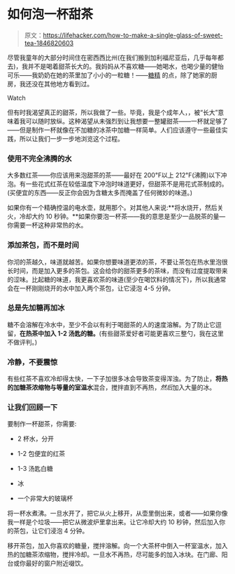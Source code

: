 # 如何泡一杯甜茶

> 原文：<https://lifehacker.com/how-to-make-a-single-glass-of-sweet-tea-1846820603>

尽管我童年的大部分时间住在密西西比州(在我们搬到加利福尼亚后，几乎每年都去)，我并不是喝着甜茶长大的。我妈妈从不喜欢糖——她喝水，也喝少量的健怡可乐——我奶奶在她的茶里加了小小的一粒糖！——[糖精](https://amzn.to/2RrqcYB) 的点，除了她家的厨房，我还没在其他地方看到过。

Watch

但有时我渴望真正的甜茶，所以我做了一些。毕竟，我是个成年人，，被“长大”意味着我可以随时放纵。这种渴望从未强烈到让我想要一整罐甜茶——一杯就足够了——但是制作一杯就像在不加糖的冰茶中加糖一样简单。人们应该遵守一些最佳实践，所以让我们一步一步地浏览这个过程。

### 使用不完全沸腾的水

大多数红茶——你应该用来泡甜茶的茶——最好在 200℉以上 212℉(沸腾)以下冲泡。有一些花式红茶在较低温度下冲泡时味道更好，但甜茶不是用花式茶制成的。(买便宜的东西——反正你会因为含糖太多而掩盖了任何微妙的味道。)

如果你有一个精确控温的电水壶，就用那个。对其他人来说:**将水烧开，然后关火，冷却大约 10 秒钟。**如果你要泡一杯茶——我的意思是至少一品脱茶的量— 你需要一杯这种非常热的水。

### 添加茶包，而不是时间

你沏的茶越久，味道就越苦。如果你想要味道更浓的茶，不要让茶包在热水里泡很长时间，而是加入更多的茶包。这会给你的甜茶更多的茶味，而没有过度提取带来的涩味。比起糖的味道，我更喜欢茶的味道(至少在喝饮料的情况下)，所以我通常会在一杯刚刚烧开的水中加入两个茶包，让它浸泡 4-5 分钟。

### 总是先加糖再加冰

糖不会溶解在冷水中，至少不会以有利于喝甜茶的人的速度溶解。为了防止它逗留，**在热茶中加入 1-2 汤匙的糖。**(有些甜茶爱好者可能更喜欢三整勺，我在这里不做评判。)

### 冷静，不要震惊

有些红茶不喜欢冷却得太快，一下子加很多冰会导致茶变得浑浊。为了防止，**将热的加糖茶浓缩物与等量的室温水**混合，搅拌直到不再热，*然后*加入大量的冰。

### 让我们回顾一下

要制作一杯甜茶，你需要:

*   2 杯水，分开

*   1-2 包便宜的红茶
*   1-3 汤匙白糖
*   冰
*   一个非常大的玻璃杯

将一杯水煮沸。一旦水开了，把它从火上移开，从壶里倒出来，或者——如果你像我一样是个垃圾——把它从微波炉里拿出来。让它冷却大约 10 秒钟，然后加入你的茶包，让它们浸泡 4 分钟。

移开茶包，加入你喜欢的糖量，搅拌溶解。向一个大茶杯中倒入一杯室温水，加入热的加糖茶浓缩物，搅拌冷却。一旦水不再热，尽可能多的加入冰块。在门廊、阳台或你最好的窗户附近啜饮。